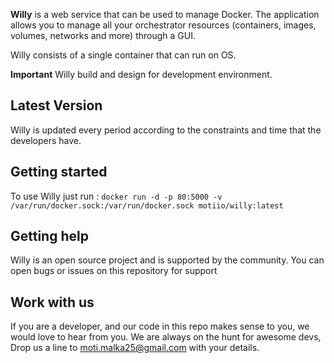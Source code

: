 **Willy** is a web service that can be used to manage Docker. The application allows you to manage all your orchestrator resources (containers, images, volumes, networks and more) through a GUI.

Willy consists of a single container that can run on OS.

**Important** Willy build and design for development environment.

## Latest Version

Willy is updated every period according to the constraints and time that the developers have.

## Getting started
To use Willy just run :
```docker run -d -p 80:5000 -v /var/run/docker.sock:/var/run/docker.sock motiio/willy:latest```

## Getting help
Willy  is an open source project and is supported by the community. You can open bugs or issues on this repository for support

## Work with us

If you are a developer, and our code in this repo makes sense to you, we would love to hear from you. We are always on the hunt for awesome devs, Drop us a line to moti.malka25@gmail.com with your details.
